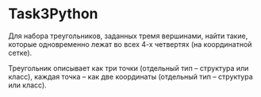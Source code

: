 # Task3Python
Для набора треугольников, заданных тремя вершинами, найти такие, которые одновременно лежат во всех 4-х четвертях (на координатной сетке).

Треугольник описывает как три точки (отдельный тип – структура или класс), каждая точка – как две координаты (отдельный тип – структура или класс).
